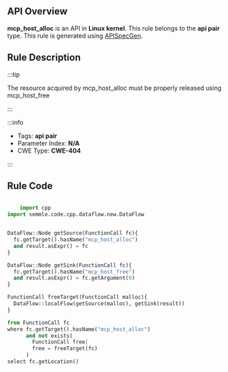 ---
---


## API Overview
**mcp_host_alloc** is an API in **Linux kernel**. This rule belongs to the **api pair** type. This rule is generated using [APISpecGen](../../tools/APISpecGen).
## Rule Description

:::tip

The resource acquired by mcp_host_alloc must be properly released using mcp_host_free

:::

:::info

- Tags: **api pair**
- Parameter Index: **N/A**
- CWE Type: **CWE-404**

:::

## Rule Code
```python

    import cpp
import semmle.code.cpp.dataflow.new.DataFlow


DataFlow::Node getSource(FunctionCall fc){
  fc.getTarget().hasName("mcp_host_alloc")
  and result.asExpr() = fc
}

DataFlow::Node getSink(FunctionCall fc){
  fc.getTarget().hasName("mcp_host_free")
  and result.asExpr() = fc.getArgument(0)
}

FunctionCall freeTarget(FunctionCall malloc){
  DataFlow::localFlow(getSource(malloc), getSink(result))
}

from FunctionCall fc
where fc.getTarget().hasName("mcp_host_alloc")
      and not exists(
        FunctionCall free| 
        free = freeTarget(fc)
      )
select fc.getLocation()

    
```